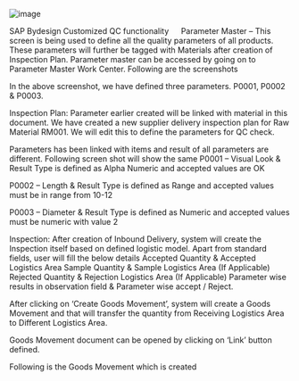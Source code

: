 
![image](https://user-images.githubusercontent.com/79970797/109964566-d832f180-7d13-11eb-93bc-b071ea7cfb89.png)


SAP Bydesign Customized QC functionality
 
Parameter Master – This screen is being used to define all the quality parameters of all products. These parameters will further be tagged with Materials after creation of Inspection Plan. Parameter master can be accessed by going on to Parameter Master Work Center. 
Following are the screenshots 
 

 

In the above screenshot, we have defined three parameters. P0001, P0002 & P0003. 







Inspection Plan: Parameter earlier created will be linked with material in this document. We have created a new supplier delivery inspection plan for Raw Material RM001. We will edit this to define the parameters for QC check. 

 

 

Parameters has been linked with items and result of all parameters are different. Following screen shot will show the same 
P0001 – Visual Look & Result Type is defined as Alpha Numeric and accepted values are OK 
 

P0002 – Length & Result Type is defined as Range and accepted values must be in range from 10-12
 

P0003 – Diameter & Result Type is defined as Numeric and accepted values must be numeric with value 2
 
Inspection: After creation of Inbound Delivery, system will create the Inspection itself based on defined logistic model. Apart from standard fields, user will fill the below details 
Accepted Quantity & Accepted Logistics Area
Sample Quantity & Sample Logistics Area (If Applicable)
Rejected Quantity & Rejection Logistics Area (If Applicable)
Parameter wise results in observation field & Parameter wise accept / Reject. 
 

After clicking on ‘Create Goods Movement’, system will create a Goods Movement and that will transfer the quantity from Receiving Logistics Area to Different Logistics Area. 
 
Goods Movement document can be opened by clicking on ‘Link’ button defined. 
 

Following is the Goods Movement which is created 
 


